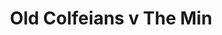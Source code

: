 ---
year: "2006"
serialNumber: "0322" 
game: "Old Colfeians"
title: "Old Colfeians v The Min"
gameLocation: ""
gameDate: ""
result: ""
resultType: ""
type: "game"
---